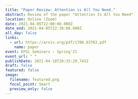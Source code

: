 ```yaml
---
title: "Paper Review: Attention is All You Need."
abstract: Review of the paper "Attention Is All You Need"
location: Online (Zoom)
date: 2021-04-05T22:00:00.000Z
date_end: 2021-04-05T22:30:00.000Z
all_day: false
links:
  - url: https://arxiv.org/pdf/1706.03762.pdf
    name: paper
event: EPSL Seminars - Spring'21
event_url: " "
publishDate: 2021-04-18T20:35:29.743Z
draft: false
featured: false
image:
  filename: featured.png
  focal_point: Smart
  preview_only: false
---
```

